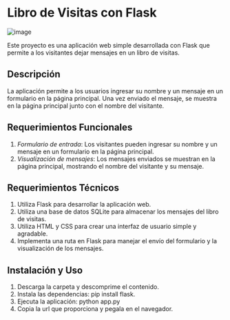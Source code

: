 # Libro de Visitas con Flask

![image](https://github.com/titadayana/sesion12/assets/167029098/71367b94-9531-41c6-b7d5-ad67d7c5200c)


Este proyecto es una aplicación web simple desarrollada con Flask que permite a los visitantes dejar mensajes en un libro de visitas.

## Descripción

La aplicación permite a los usuarios ingresar su nombre y un mensaje en un formulario en la página principal. Una vez enviado el mensaje, se muestra en la página principal junto con el nombre del visitante.

## Requerimientos Funcionales

1. *Formulario de entrada*: Los visitantes pueden ingresar su nombre y un mensaje en un formulario en la página principal.
2. *Visualización de mensajes*: Los mensajes enviados se muestran en la página principal, mostrando el nombre del visitante y su mensaje.

## Requerimientos Técnicos

1. Utiliza Flask para desarrollar la aplicación web.
2. Utiliza una base de datos SQLite para almacenar los mensajes del libro de visitas.
3. Utiliza HTML y CSS para crear una interfaz de usuario simple y agradable.
4. Implementa una ruta en Flask para manejar el envío del formulario y la visualización de los mensajes.

## Instalación y Uso

1. Descarga la carpeta y descomprime el contenido.
2. Instala las dependencias: pip install flask.
3. Ejecuta la aplicación: python app.py
4. Copia la url que proporciona y pegala en el navegador.

